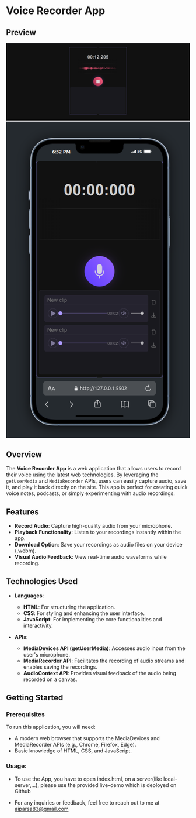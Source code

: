 # Voice Recorder App

## Preview
[![Voice Recorder App Preview](public/assets/screenshots/sc-1.png)](https://your-live-demo-url.com)
[![Voice Recorder App Preview](public/assets/screenshots/sc-2.png)](https://your-live-demo-url.com)

## Overview
The **Voice Recorder App** is a web application that allows users to record their voice using the latest web technologies. By leveraging the `getUserMedia` and `MediaRecorder` APIs, users can easily capture audio, save it, and play it back directly on the site. This app is perfect for creating quick voice notes, podcasts, or simply experimenting with audio recordings.

## Features
- **Record Audio**: Capture high-quality audio from your microphone.
- **Playback Functionality**: Listen to your recordings instantly within the app.
- **Download Option**: Save your recordings as audio files on your device (.webm).
- **Visual Audio Feedback**: View real-time audio waveforms while recording.

## Technologies Used
- **Languages**:
  - **HTML**: For structuring the application.
  - **CSS**: For styling and enhancing the user interface.
  - **JavaScript**: For implementing the core functionalities and interactivity.

- **APIs**:
  - **MediaDevices API (getUserMedia)**: Accesses audio input from the user's microphone.
  - **MediaRecorder API**: Facilitates the recording of audio streams and enables saving the recordings.
  - **AudioContext API**: Provides visual feedback of the audio being recorded on a canvas.


## Getting Started

### Prerequisites
To run this application, you will need:
- A modern web browser that supports the MediaDevices and MediaRecorder APIs (e.g., Chrome, Firefox, Edge).
- Basic knowledge of HTML, CSS, and JavaScript.

### Usage:

  - To use the App, you have to open index.html, on a server(like local-server,...), please use the provided live-demo which is deployed on Github


  - For any inquiries or feedback, feel free to reach out to me at aiparsa83@gmail.com


